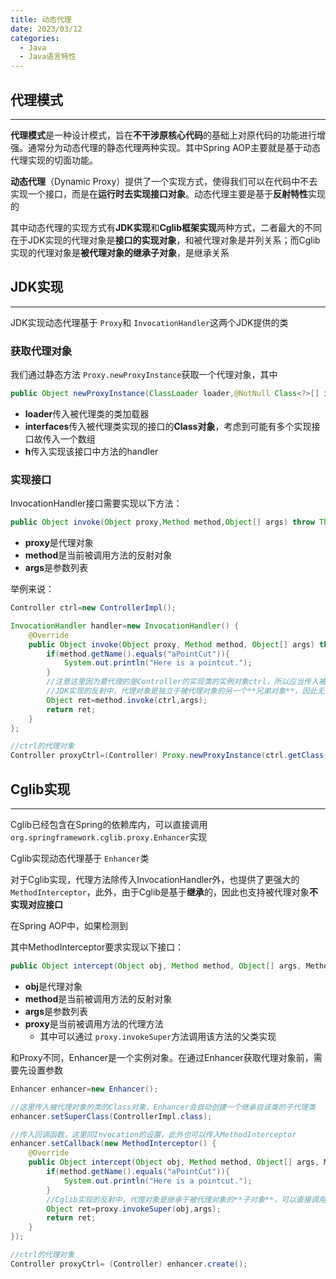 ```yaml
---
title: 动态代理
date: 2023/03/12
categories:
  - Java
  - Java语言特性
---
```


## 代理模式

---

**代理模式**是一种设计模式，旨在**不干涉原核心代码**的基础上对原代码的功能进行增强。通常分为动态代理的静态代理两种实现。其中Spring AOP主要就是基于动态代理实现的切面功能。

**动态代理**（Dynamic Proxy）提供了一个实现方式，使得我们可以在代码中不去实现一个接口，而是在**运行时去实现接口对象**。动态代理主要是基于**反射特性**实现的

其中动态代理的实现方式有**JDK实现**和**Cglib框架实现**两种方式，二者最大的不同在于JDK实现的代理对象是**接口的实现对象**，和被代理对象是并列关系；而Cglib实现的代理对象是**被代理对象的继承子对象**，是继承关系

## JDK实现

---

JDK实现动态代理基于 `Proxy`和 `InvocationHandler`这两个JDK提供的类

### 获取代理对象

我们通过静态方法 `Proxy.newProxyInstance`获取一个代理对象，其中

```java
public Object newProxyInstance(ClassLoader loader,@NotNull Class<?>[] interfaces,@NotNull InvocationHandler h)
```

- **loader**传入被代理类的类加载器
- **interfaces**传入被代理类实现的接口的**Class对象**，考虑到可能有多个实现接口故传入一个数组
- **h**传入实现该接口中方法的handler

### 实现接口

InvocationHandler接口需要实现以下方法：

```java
public Object invoke(Object proxy,Method method,Object[] args) throw Throwable
```

- **proxy**是代理对象
- **method**是当前被调用方法的反射对象
- **args**是参数列表

举例来说：

```java
Controller ctrl=new ControllerImpl();

InvocationHandler handler=new InvocationHandler() {
    @Override
    public Object invoke(Object proxy, Method method, Object[] args) throws Throwable {
        if(method.getName().equals("aPointCut")){
            System.out.println("Here is a pointcut.");
        }
        //注意这里因为要代理的是Controller的实现类的实例对象ctrl，所以应当传入被代理的实例对象
        //JDK实现的反射中，代理对象是独立于被代理对象的另一个**兄弟对象**，因此无法直接调用被代理对象
        Object ret=method.invoke(ctrl,args);
        return ret;
    }
};

//ctrl的代理对象
Controller proxyCtrl=(Controller) Proxy.newProxyInstance(ctrl.getClass().getClassLoader(),ctrl.getClass().getInterfaces(),handler);
```

## Cglib实现

---

Cglib已经包含在Spring的依赖库内，可以直接调用 `org.springframework.cglib.proxy.Enhancer`实现

Cglib实现动态代理基于 `Enhancer`类

对于Cglib实现，代理方法除传入InvocationHandler外，也提供了更强大的 `MethodInterceptor`，此外，由于Cglib是基于**继承**的，因此也支持被代理对象**不实现对应接口**

在Spring AOP中，如果检测到

其中MethodInterceptor要求实现以下接口：

```java
public Object intercept(Object obj, Method method, Object[] args, MethodProxy proxy) throws Throwable {
```

- **obj**是代理对象
- **method**是当前被调用方法的反射对象
- **args**是参数列表
- **proxy**是当前被调用方法的代理方法
  - 其中可以通过 `proxy.invokeSuper`方法调用该方法的父类实现

和Proxy不同，Enhancer是一个实例对象。在通过Enhancer获取代理对象前，需要先设置参数

```java
Enhancer enhancer=new Enhancer();

//这里传入被代理对象的类的Class对象，Enhancer会自动创建一个继承自该类的子代理类
enhancer.setSuperClass(ControllerImpl.class);

//传入回调函数，这里同Invocation的设置，此外也可以传入MethodInterceptor
enhancer.setCallback(new MethodInterceptor() {
    @Override
    public Object intercept(Object obj, Method method, Object[] args, MethodProxy proxy) throws Throwable {
        if(method.getName().equals("aPointCut")){
            System.out.println("Here is a pointcut.");
        }
        //Cglib实现的反射中，代理对象是继承于被代理对象的**子对象**，可以直接调用obj来获取被代理对象
        Object ret=proxy.invokeSuper(obj,args);
        return ret;
    }
});

//ctrl的代理对象
Controller proxyCtrl= (Controller) enhancer.create();
```
